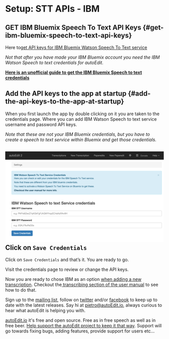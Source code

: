 # Setup: STT APIs - IBM

## GET IBM Bluemix Speech To Text API Keys {#get-ibm-bluemix-speech-to-text-api-keys}

Here to[get API keys for IBM Bluemix Watson Speech To Text service](https://console.ng.bluemix.net/catalog/services/speech-to-text)

_Not that after you have made your IBM Bluemix account you need the IBM Watson Speech to text credentials for autoEdit._ 

[**Here is an unofficial guide to get the IBM Bluemix Speech to text credentials**](https://docs.google.com/document/d/1P9GQayzmoRHaDK_p4jPdMChfvQNCzmjQTNWmXFXkOiY/edit?usp=sharing)

## Add the API keys to the app at startup {#add-the-api-keys-to-the-app-at-startup}

When you first launch the app by double clicking on it you are taken to the credentials page. Where you can add IBM Watson Speech to text service username and password API keys.

_Note that these are not your IBM Bluemix credentials, but you have to create a speech to text service within Bluemix and get those credentials._

## ![](../.gitbook/assets/credentials.png)Click on `Save Credentials`

Click on `Save Credentials` and that’s it. You are ready to go.

Visit the credentials page to review or change the API keys.

Now you are ready to chose IBM as an option [when adding a new transcription](../transcribing/). Checkout the[ transcribing section of the user manual](../transcribing/) to see how to do that.

Sign up to the [mailing list](http://eepurl.com/cMzwSX), follow on [twitter](http://twitter.com/autoEdit2) and/or [facebook](https://www.facebook.com/autoEdit.io/) to keep up to date with the latest releases. Say hi at [pietro@autoEdit.io](mailto:pietro@autoEdit.io?Subject=Hello), always curious to hear what autoEdit is helping you with.

[autoEdit.io](https://github.com/pietrop/autoEdit_2_user_manual/tree/d5c8cea5ec4e2a1cee11515e8a838d832407badc/setup-stt-apis/www.autoEdit.io) it's free and open source. Free as in free speech as well as in free beer. [Help support the autoEdit project to keep it that way](https://donorbox.org/c9762eef-0e08-468e-90cb-2d00643697f8?recurring=true). Support will go towards fixing bugs, adding features, provide support for users etc...

